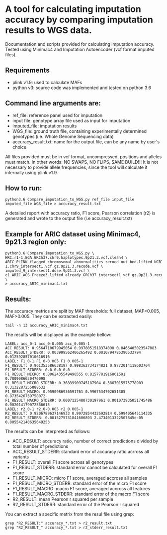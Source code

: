 # A tool for calculating imputation accuracy by comparing imputation results to WGS data.

Documentation and scripts provided for calculating imputation accuracy. Tested using Minimac4 and Imputation Autoencoder (vcf format imputed files).

## Requirements

- plink v1.9: used to calculate MAFs
- python v3: source code was implemented and tested on python 3.6

## Command line arguments are:

- ref_file: reference panel used for imputation
- input file: genotype array file used as input for imputation
- imputed_file: imputation results
- WGS_file: ground truth file, containing experimentally determined genotypes (i.e. Whole Genome Sequencing data)
- accuracy_result.txt: name for the output file, can be any name by user's choice

All files provided must be in vcf format, uncompressed, positions and alleles must match. In other words: NO SWAPS, NO FLIPS, SAME BUILD!!! It is not necessary to provide allele frequencies, since the tool will calculate it internally using plink v1.9.

## How to run:
```
python3.6 Compare_imputation_to_WGS.py ref_file input_file imputed_file WGS_file > accuracy_result.txt
```

A detailed report with accuracy ratio, F1 score, Pearson correlation (r2) is generated and wrote to the output file (i.e accuracy_result.txt)

## Example for ARIC dataset using Minimac4, 9p21.3 region only:
```
python3.6 Compare_imputation_to_WGS.py \
HRC.r1-1.EGA.GRCh37.chr9.haplotypes.9p21.3.vcf.clean4 \
ARIC_PLINK_flagged_chromosomal_abnormalities_zeroed_out_bed.lifted_NCBI36_to_GRCh37.GH.ancestry-1.chr9_intersect1.vcf.gz.9p21.3.recode.vcf \
imputed_9_intersect1.dose.9p21.3.vcf \
c1_ARIC_WGS_Freeze3.lifted_already_GRCh37_intersect1.vcf.gz.9p21.3.recode.vcf \
> accuracy_ARIC_minimac4.txt
```

## Results:

The accuracy metrics are split by MAF thresholds: full dataset, MAF<0.005, MAF>0.005. They can be extracted easily:
```
tail -n 13 accuracy_ARIC_minimac4.txt
```

The results will be displayed as the example bellow: 
```
LABEL: acc_0-1 acc_0-0.005 acc_0.005-1
ACC_RESULT: 0.9564710679945054 0.9978051518374098 0.8466405023547883
ACC_RESULT_STDERR: 0.003999562406265492 0.0010794785390533794 0.012592857010616916
LABEL: F1_0-1 F1_0-0.005 F1_0.005-1
F1_RESULT: 0.961353586638197 0.998362734174821 0.8772014118603704
F1_RESULT_STDERR: 0.0 0.0 0.0
F1_RESULT_MICRO: 0.8062435549490555 0.8157781916861591 0.7809086630476098
F1_RESULT_MICRO_STDERR: 0.36839909745187904 0.3867015575778903 0.3132287255888532
F1_RESULT_MACRO: 0.9590986936591761 0.9967534702651305 0.8735426739758072
F1_RESULT_MACRO_STDERR: 0.0007125480730197961 0.001073935051745486 0.002014179072566615
LABEL: r2_0-1 r2_0-0.005 r2_0.005-1
R2_RESULT: 0.9206789637146933 0.9972854432692814 0.699405645114335
R2_RESULT_STDERR: 0.0015275731841606893 2.4734013322507845e-05 0.005542140635649253
```

The results can be interpreted as follows:

- ACC_RESULT: accuracy ratio, number of correct predictions divided by total number of predictions
- ACC_RESULT_STDERR: standard error of accuracy ratio acrross all variants
- F1_RESULT: overall F1 score across all genotypes
- F1_RESULT_STDERR: standard error cannot be calculated for overall F1 score
- F1_RESULT_MICRO: micro F1 score, averaged accross all samples
- F1_RESULT_MICRO_STDERR: standard error of the micro F1 score
- F1_RESULT_MACRO: macro F1 score, averaged accross all features
- F1_RESULT_MACRO_STDERR:  standard error of the macro F1 score
- R2_RESULT: mean Pearson r squared per sample
- R2_RESULT_STDERR: standard error of the Pearson r squared


You can extract a specific metrix from the resul file using grep:
```
grep "R2_RESULT:" accuracy_*.txt > r2_result.txt
grep "R2_RESULT_" accuracy_*.txt > r2_stderr_result.txt
```

